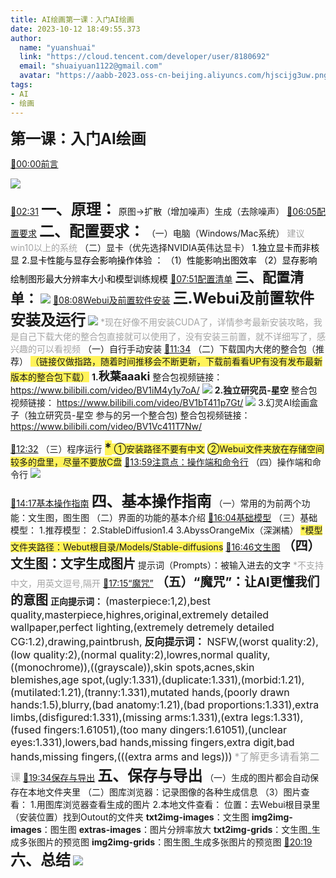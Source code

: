 ```yaml
---
title: AI绘画第一课：入门AI绘画
date: 2023-10-12 18:49:55.373
author:
  name: "yuanshuai"
  link: "https://cloud.tencent.com/developer/user/8180692"
  email: "shuaiyuan1122@gmail.com"
  avatar: "https://aabb-2023.oss-cn-beijing.aliyuncs.com/hjscijg3uw.png"
tags:
- AI
- 绘画
---
```


<strong><font style='font-size:24px;'>第一课：入门AI绘画</font></strong>


[🚩00:00前言](https://www.bilibili.com/video/BV1As4y127HW?p=1&t=0)


![](https://aabb-2023.oss-cn-beijing.aliyuncs.com/BV1As4y127HW_457634.jpg)

[🚩02:31](https://www.bilibili.com/video/BV1As4y127HW?p=1&t=151)
<strong><font style='font-size:24px;'>一、原理：</font></strong>
原图→扩散（增加噪声）生成（去除噪声）
[🚩06:05配置要求](https://www.bilibili.com/video/BV1As4y127HW?p=1&t=365)
<strong><font style='font-size:24px;'>二、配置要求：</font></strong>
（一）电脑（Windows/Mac系统）
	<font style='color:#a5a5a5;'>建议win10以上的系统</font>
（二）显卡（优先选择NVIDIA英伟达显卡）
	<font style='color:#000000;'>1.独立显卡而非核显</font>
	<font style='color:#000000;'>2.显卡性能与显存会影响操作体验 ：</font>
	<font style='color:#000000;'>（1）性能影响出图效率</font>
	<font style='color:#000000;'>（2）显存影响绘制图形最大分辨率大小和模型训练规模</font>
[🚩07:51配置清单](https://www.bilibili.com/video/BV1As4y127HW?p=1&t=471)
<strong><font style='font-size:22px;'>三、配置清单：</font></strong>
![](https://aabb-2023.oss-cn-beijing.aliyuncs.com/BV1As4y127HW_568047.jpg)
[🚩08:08Webui及前置软件安装](https://www.bilibili.com/video/BV1As4y127HW?p=1&t=488)
<strong><font style='font-size:24px;'>三.Webui及前置软件安装及运行</font></strong>
![](https://aabb-2023.oss-cn-beijing.aliyuncs.com/BV1As4y127HW_006044.jpg)
<font style='color:#a5a5a5;'>*现在好像不用安装CUDA了，详情参考最新安装攻略，我是自己下载大佬的整合包直接就可以使用了，没有安装三前置，就不详细写了，感兴趣的可以看视频</font>
（一）自行手动安装
[🚩11:34](https://www.bilibili.com/video/BV1As4y127HW?p=1&t=693)
（二）下载国内大佬的整合包（推荐）
<font style='background-color:#fff359;'>（链接仅做指路，随着时间推移会不断更新，下载前看看UP有没有发布最新版本的整合包下载）</font>
<strong>1.</strong><strong><font style='font-size:18px;'>秋葉aaaki</font></strong>
整合包视频链接：https://www.bilibili.com/video/BV1iM4y1y7oA/
![](https://aabb-2023.oss-cn-beijing.aliyuncs.com/BV1As4y127HW_480992.jpg)
<strong>2.独立研究员-星空</strong>
整合包视频链接：
https://www.bilibili.com/video/BV1bT411p7Gt/
![](https://aabb-2023.oss-cn-beijing.aliyuncs.com/BV1As4y127HW_936927.jpg)
3.幻灵AI绘画盒子（独立研究员-星空 参与的另一个整合包)
整合包视频链接：
https://www.bilibili.com/video/BV1Vc411T7Nw/

[🚩12:32](https://www.bilibili.com/video/BV1As4y127HW?p=1&t=752)
 （三）程序运行
<strong><font style='background-color:#fff359;font-size:20px;'>*</font></strong><font style='background-color:#fff359;'> 	①安装路径不要有中文</font>
<font style='background-color:#fff359;'>	②Webui文件夹放在存储空间较多的盘里，尽量不要放C盘</font>
[🚩13:59注意点：操作端和命令行](https://www.bilibili.com/video/BV1As4y127HW?p=1&t=839)
（四）操作端和命令行
![](https://aabb-2023.oss-cn-beijing.aliyuncs.com/BV1As4y127HW_002699.jpg)

[🚩14:17基本操作指南](https://www.bilibili.com/video/BV1As4y127HW?p=1&t=857)
<strong><font style='font-size:24px;'>四、基本操作指南</font></strong>
（一）常用的为前两个功能：文生图，图生图
（二）界面的功能的基本介绍
[🚩16:04基础模型](https://www.bilibili.com/video/BV1As4y127HW?p=1&t=964)
（三）基础模型：
		1.推荐模型：
		2.StableDiffusion1.4
		3.AbyssOrangeMix（深渊橘）
		<font style='background-color:#fff359;'>*模型文件夹路径：Webut根目录/Models/Stable-diffusions</font>
[🚩16:46文生图](https://www.bilibili.com/video/BV1As4y127HW?p=1&t=1006)
<strong><font style='font-size:20px;'>（四）文生图：文字生成图片</font></strong>
	提示词（Prompts）：被输入进去的文字
		<font style='color:#a5a5a5;'>*不支持中文，用英文逗号,隔开</font>
[🚩17:15“魔咒”](https://www.bilibili.com/video/BV1As4y127HW?p=1&t=1035)
<strong><font style='font-size:20px;'>（五）“魔咒”：让AI更懂我们的意图</font></strong>
	<strong>正向提示词：</strong>
<font style='font-size:16px;'>(masterpiece:1,2),best quality,masterpiece,highres,original,extremely detailed wallpaper,perfect lighting,(extremely detremely detailed CG:1.2),drawing,paintbrush,</font>
	<strong><font style='font-size:16px;'>反向提示词：</font></strong>
 <font style='font-size:16px;'>NSFW,(worst quality:2),(low quality:2),(normal quality:2),lowres,normal quality,((monochrome)),((grayscale)),skin spots,acnes,skin blemishes,age spot,(ugly:1.331),(duplicate:1.331),(morbid:1.21),(mutilated:1.21),(tranny:1.331),mutated hands,(poorly drawn hands:1.5),blurry,(bad anatomy:1.21),(bad proportions:1.331),extra limbs,(disfigured:1.331),(missing arms:1.331),(extra legs:1.331),(fused fingers:1.61051),(too many dingers:1.61051),(unclear eyes:1.331),lowers,bad hands,missing fingers,extra digit,bad hands,missing fingers,(((extra arms and legs)))</font>
<font style='font-size:16px;color:#a5a5a5;'>*了解更多请看第二课</font>
[🚩19:34保存与导出](https://www.bilibili.com/video/BV1As4y127HW?p=1&t=1173)
<strong><font style='font-size:24px;'>五、保存与导出</font></strong>
（一）生成的图片都会自动保存在本地文件夹里
<font style='background-color:#ffffff;'>（二）</font>图库浏览器：记录图像的各种生成信息
（3）图片查看：
	1.用图库浏览器查看生成的图片
	 2.本地文件查看：
			位置：去Webui根目录里（安装位置）找到Outout的文件夹
			<strong>txt2img-images</strong>：文生图
			<strong>img2img-images</strong>：图生图
			<strong>extras-images</strong>：图片分辨率放大
			<strong>txt2img-grids</strong>：文生图_生成多张图片的预览图
			<strong>img2img-grids</strong>：图生图_生成多张图片的预览图
[🚩20:19](https://www.bilibili.com/video/BV1As4y127HW?p=1&t=1218)
<strong><font style='font-size:24px;'>六、总结</font></strong>
![](https://aabb-2023.oss-cn-beijing.aliyuncs.com/BV1As4y127HW_429292.jpg)






